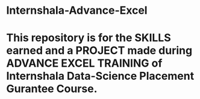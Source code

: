 # Internshala-Advance-Excel
# This repository is for the SKILLS earned and a PROJECT made during ADVANCE EXCEL TRAINING of Internshala Data-Science Placement Gurantee Course.

